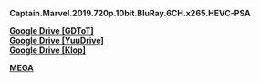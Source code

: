 **Captain.Marvel.2019.720p.10bit.BluRay.6CH.x265.HEVC-PSA**

**[Google Drive \[GDToT\]](http://linkshub.co/view/ppXtNAe5cY)[  
Google Drive \[YuuDrive\]](http://linkshub.co/view/rySHD4Tz8S)**  
[**Google Drive \[Klop\]**](http://linkshub.co/view/SY4ATaKQBM)

[**MEGA**](http://linkshub.co/view/sqL7YQPxQx)
